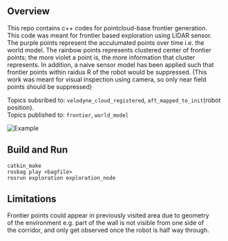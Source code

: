 ## Overview
This repo contains c++ codes for pointcloud-base frontier generation.  
This code was meant for frontier based exploration using LIDAR sensor.  
The purple points represent the acculumated points over time i.e. the  
world model. The rainbow points represents clustered center of frontier  
points; the more violet a point is, the more information that cluster  
represents. In addition, a naive sensor model has been applied such that  
frontier points within raidus R of the robot would be suppressed. (This  
work was meant for visual inspection using camera, so only near field  
points should be suppressed)

Topics subsribed to: `velodyne_cloud_registered`, `aft_mapped_to_init`(robot position).  
Topics published to: `frontier`, `world_model`  

![Example](https://media.giphy.com/media/JsEMHz8UokICGwypCi/giphy.gif)

## Build and Run
    catkin_make
    rosbag play <bagfile>
    rosrun exploration exploration_node

## Limitations
Frontier points could appear in previously visited area due to geometry  
of the environment e.g. part of the wall is not visible from one side of  
the corridor, and only get observed once the robot is half way through.

